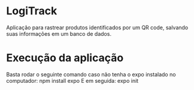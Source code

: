 # LogiTrack
Aplicação para rastrear produtos identificados por um QR code, salvando suas informações em um banco de dados.

# Execução da aplicação
Basta rodar o seguinte comando caso não tenha o expo instalado no computador:
npm install expo
E em seguida:
expo init
